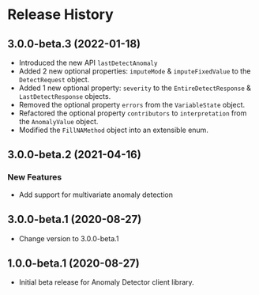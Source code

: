 # Release History

## 3.0.0-beta.3 (2022-01-18)

- Introduced the new API `lastDetectAnomaly`
- Added 2 new optional properties: `imputeMode` & `imputeFixedValue` to the `DetectRequest` object.
- Added 1 new optional property: `severity` to the `EntireDetectResponse` & `LastDetectResponse` objects.
- Removed the optional property `errors` from the `VariableState` object.
- Refactored the optional property `contributors` to `interpretation` from the `AnomalyValue` object.
- Modified the `FillNAMethod` object into an extensible enum.


## 3.0.0-beta.2 (2021-04-16)

### New Features

- Add support for multivariate anomaly detection

## 3.0.0-beta.1 (2020-08-27)

- Change version to 3.0.0-beta.1

## 1.0.0-beta.1 (2020-08-27)

- Initial beta release for Anomaly Detector client library.
